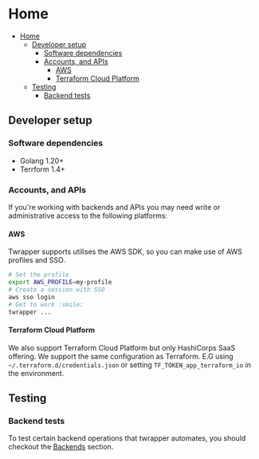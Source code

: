 # Home

- [Home](#home)
  - [Developer setup](#developer-setup)
    - [Software dependencies](#software-dependencies)
    - [Accounts, and APIs](#accounts-and-apis)
      - [AWS](#aws)
      - [Terraform Cloud Platform](#terraform-cloud-platform)
  - [Testing](#testing)
    - [Backend tests](#backend-tests)

## Developer setup

### Software dependencies

- Golang 1.20+
- Terrform 1.4+

### Accounts, and APIs

If you're working with backends and APIs you may need write or administrative access to the
following platforms:

#### AWS

Twrapper supports utilises the AWS SDK, so you can make use of AWS profiles and SSO.

```bash
# Set the profile
export AWS_PROFILE=my-profile
# Create a session with SSO
aws sso login
# Get to work :smile:
twrapper ...
```

#### Terraform Cloud Platform

We also support Terraform Cloud Platform but only HashiCorps SaaS offering. We support the same configuration as
Terraform. E.G using `~/.terraform.d/credentials.json` or setting `TF_TOKEN_app_terraform_io` in the environment.

## Testing

### Backend tests

To test certain backend operations that twrapper automates, you should checkout the
[Backends](backends/index.md) section.
